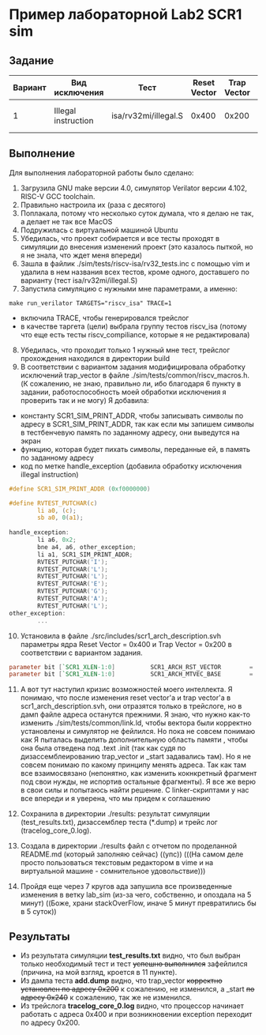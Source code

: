 # Пример лабораторной Lab2 SCR1 sim

## Задание

|Вариант|Вид исключения     |Тест	               |Reset Vector|Trap Vector|При обработке
|-------|-------------------|--------------------|------------|-----------|---------------------
|1      |Illegal instruction|isa/rv32mi/illegal.S|0х400       |0x200      |Вывод строки «ILLEGAL»

## Выполнение

Для выполнения лабораторной работы было сделано: 
1. Загрузила GNU make версии 4.0, симулятор Verilator версии 4.102, RISC-V GCC toolchain.
2. Правильно настроила их (раза с десятого)
3. Поплакала, потому что несколько суток думала, что я делаю не так, а делает не так все MacOS
4. Подружилась с виртуальной машиной Ubuntu
5. Убедилась, что проект собирается и все тесты проходят в симуляции до внесения изменений проект (это казалось пыткой, но я не знала, что ждет меня впереди)
6. Зашла в файлик ./sim/tests/riscv-isa/rv32_tests.inc с помощью vim и удалила в нем названия всех тестов, кроме одного, доставшего по варианту (тест isa/rv32mi/illegal.S)
7. Запустила симуляцию с нужными мне параметрами, а именно:
```linux
make run_verilator TARGETS="riscv_isa" TRACE=1
```
- включила TRACE, чтобы генерировался трейслог
- в качестве таргета (цели) выбрала группу тестов riscv_isa (потому что еще есть тесты riscv_compiliance, которые я не редактировала)
8. Убедилась, что проходит только 1 нужный мне тест, трейслог прохождения находился в директории build
9. В соответствии с вариантом задания модифицировала обработку исключений trap_vector в файле ./sim/tests/common/riscv_macros.h.
(К сожалению, не знаю, правильно ли, ибо благодаря 6 пункту в задании, работоспособность моей обработки исключения я проверить так и не могу)
Я добавила:
- константу SCR1_SIM_PRINT_ADDR, чтобы записывать символы по адресу в SCR1_SIM_PRINT_ADDR, так как если мы запишем символы в тестбенчевую память по заданному адресу, они выведутся на экран
- функцию, которая будет пихать символы, переданные ей, в память по заданному адресу
- код по метке handle_exception (добавила обработку исключения illegal instruction)
```c
#define SCR1_SIM_PRINT_ADDR (0xf0000000)

#define RVTEST_PUTCHAR(c)                                               \
        li a0, (c);                                                     \
        sb a0, 0(a1);
     
handle_exception:                                                       \
        li a6, 0x2;                                                     \
        bne a4, a6, other_exception;                                    \
        li a1, SCR1_SIM_PRINT_ADDR;                                     \                        
        RVTEST_PUTCHAR('I');                                            \ 
        RVTEST_PUTCHAR('L');                                            \
        RVTEST_PUTCHAR('L');                                            \ 
        RVTEST_PUTCHAR('E');                                            \
        RVTEST_PUTCHAR('G');                                            \
        RVTEST_PUTCHAR('A');                                            \
        RVTEST_PUTCHAR('L');                                            \
other_exception:
        ...

```
10. Установила в файле  ./src/includes/scr1_arch_description.svh параметры ядра Reset Vector = 0x400 и Trap Vector = 0x200 в соответствии с вариантом задания.

```verilog
parameter bit [`SCR1_XLEN-1:0]          SCR1_ARCH_RST_VECTOR        = 'h400;            // Reset vector value (start address after reset)
parameter bit [`SCR1_XLEN-1:0]          SCR1_ARCH_MTVEC_BASE        = 'h200;            // MTVEC.base field reset value, or constant value for MTVEC.base bits that are hardwired
```
11. А вот тут наступил кризис возможностей моего интеллекта. Я понимаю, что после изменения reset vector'а и trap vector'а в scr1_arch_description.svh, они отразятся только в трейслоге, но в дамп файле адреса останутся прежними. Я знаю, что нужно как-то изменить ./sim/tests/common/link.ld, чтобы вектора были корректно установлены и симулятор не фейлился. Но пока не совсем понимаю как
Я пыталась выделить дополнительную область памяти , чтобы она была отведена под .text .init (так как судя по дизассемблеированию trap_vector и _start задавались там). Но я не совсем понимаю по какому принципу менять адреса. Так как там все взаимосвязано (непонятно, как изменить кокнкретный фрагмент под свои нужды, не испортив остальные фрагменты).
Я все же верю в свои силы и попытаюсь найти решение. C linker-скриптами у нас все впереди и я уверена, что мы придем к соглашению

12. Сохранила в директории ./results: результат симуляции (test_results.txt), дизассемблер теста (*.dump) и трейс лог (tracelog_core_0.log).
13. Создала в директории ./results файл с отчетом по проделанной README.md (который заполняю сейчас) ((упс)) (((На самом деле просто пользоваться текстовым редактором в vime и на виртуальной машине - сомнительное удовольствие)))
14. Пройдя еще через 7 кругов ада запушила все произведенные изменения в ветку lab_sim (из-за чего, собственно, и опоздала на 5 минут) ((Боже, храни stackOverFlow, иначе 5 минут превратились бы в 5 суток)) 

## Результаты

* Из результата симуляции **test_results.txt** видно, что был выбран только необходимый тест и тест ~~успешно выполнился~~ зафейлился (причина, на мой взгляд, кроется в 11 пункте).
* Из дампа теста **add.dump** видно, что trap_vector ~~корректно установлен по адресу 0x200~~ к сожалению, не изменился, а _start ~~по адресу 0x240~~ к сожалению, так же не изменился.
* Из трейслога **tracelog_core_0.log** видно, что процессор начинает работать с адреса 0х400 и при возникновении exception переходит по адресу 0x200.
